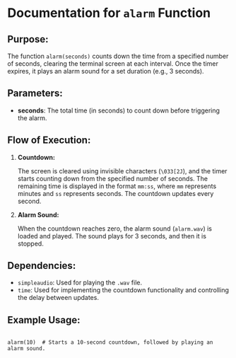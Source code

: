 <h1>Documentation for <code>alarm</code> Function</h1>
    <h2>Purpose:</h2>
    <p>The function <code>alarm(seconds)</code> counts down the time from a specified number of seconds, clearing the terminal screen at each interval. Once the timer expires, it plays an alarm sound for a set duration (e.g., 3 seconds).</p>
    
  <h2>Parameters:</h2>
    <ul>
        <li><strong>seconds</strong>: The total time (in seconds) to count down before triggering the alarm.</li>
    </ul>

  <h2>Flow of Execution:</h2>
    <ol>
        <li><strong>Countdown:</strong>
            <p>The screen is cleared using invisible characters (<code>\033[2J</code>), and the timer starts counting down from the specified number of seconds. The remaining time is displayed in the format <code>mm:ss</code>, where <code>mm</code> represents minutes and <code>ss</code> represents seconds. The countdown updates every second.</p>
        </li>
        <li><strong>Alarm Sound:</strong>
            <p>When the countdown reaches zero, the alarm sound (<code>alarm.wav</code>) is loaded and played. The sound plays for 3 seconds, and then it is stopped.</p>
        </li>
    </ol>

  <h2>Dependencies:</h2>
    <ul>
        <li><code>simpleaudio</code>: Used for playing the <code>.wav</code> file.</li>
        <li><code>time</code>: Used for implementing the countdown functionality and controlling the delay between updates.</li>
    </ul>

  <h2>Example Usage:</h2>
    <pre><code>
alarm(10)  # Starts a 10-second countdown, followed by playing an alarm sound.
    </code></pre>
